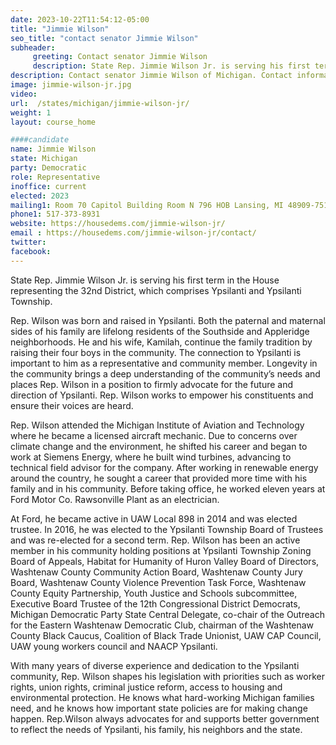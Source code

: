 ```yaml
---
date: 2023-10-22T11:54:12-05:00
title: "Jimmie Wilson"
seo_title: "contact senator Jimmie Wilson"
subheader:
     greeting: Contact senator Jimmie Wilson
     description: State Rep. Jimmie Wilson Jr. is serving his first term in the House representing the 32nd District, which comprises Ypsilanti and Ypsilanti Township.
description: Contact senator Jimmie Wilson of Michigan. Contact information for Jimmie Wilson includes email address, phone number, and mailing address.
image: jimmie-wilson-jr.jpg
video:
url:  /states/michigan/jimmie-wilson-jr/
weight: 1
layout: course_home

####candidate
name: Jimmie Wilson
state: Michigan
party: Democratic
role: Representative
inoffice: current
elected: 2023
mailing1: Room 70 Capitol Building Room N 796 HOB Lansing, MI 48909-7514
phone1: 517-373-8931
website: https://housedems.com/jimmie-wilson-jr/
email : https://housedems.com/jimmie-wilson-jr/contact/
twitter:
facebook:
---
```


State Rep. Jimmie Wilson Jr. is serving his first term in the House representing the 32nd District, which comprises Ypsilanti and Ypsilanti Township.

Rep. Wilson was born and raised in Ypsilanti. Both the paternal and maternal sides of his family are lifelong residents of the Southside and Appleridge neighborhoods. He and his wife, Kamilah, continue the family tradition by raising their four boys in the community. The connection to Ypsilanti is important to him as a representative and community member. Longevity in the community brings a deep understanding of the community’s needs and places Rep. Wilson in a position to firmly advocate for the future and direction of Ypsilanti. Rep. Wilson works to empower his constituents and ensure their voices are heard.

Rep. Wilson attended the Michigan Institute of Aviation and Technology where he became a licensed aircraft mechanic. Due to concerns over climate change and the environment, he shifted his career and began to work at Siemens Energy, where he built wind turbines, advancing to technical field advisor for the company. After working in renewable energy around the country, he sought a career that provided more time with his family and in his community. Before taking office, he worked eleven years at Ford Motor Co. Rawsonville Plant as an electrician.

At Ford, he became active in UAW Local 898 in 2014 and was elected trustee. In 2016, he was elected to the Ypsilanti Township Board of Trustees and was re-elected for a second term. Rep. Wilson has been an active member in his community holding positions at Ypsilanti Township Zoning Board of Appeals, Habitat for Humanity of Huron Valley Board of Directors, Washtenaw County Community Action Board, Washtenaw County Jury Board, Washtenaw County Violence Prevention Task Force, Washtenaw County Equity Partnership, Youth Justice and Schools subcommittee, Executive Board Trustee of the 12th Congressional District Democrats, Michigan Democratic Party State Central Delegate, co-chair of the Outreach for the Eastern Washtenaw Democratic Club, chairman of the Washtenaw County Black Caucus, Coalition of Black Trade Unionist, UAW CAP Council, UAW young workers council and NAACP Ypsilanti.

With many years of diverse experience and dedication to the Ypsilanti community, Rep. Wilson shapes his legislation with priorities such as worker rights, union rights, criminal justice reform, access to housing and environmental protection. He knows what hard-working Michigan families need, and he knows how important state policies are for making change happen. Rep.Wilson always  advocates for and supports better government to reflect the needs of Ypsilanti, his family, his neighbors and the state.
